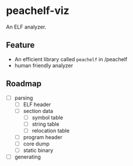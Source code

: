 # peachelf-viz

An ELF analyzer.

## Feature

- An efficient library called `peachelf` in /peachelf
- human friendly analyzer

## Roadmap

- [ ] parsing
  - [ ] ELF header
  - [ ] section data
    - [ ] symbol table
    - [ ] string table
    - [ ] relocation table
  - [ ] program header
  - [ ] core dump
  - [ ] static binary
- [ ] generating
